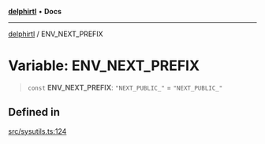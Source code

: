 [**delphirtl**](../README.md) • **Docs**

***

[delphirtl](../globals.md) / ENV\_NEXT\_PREFIX

# Variable: ENV\_NEXT\_PREFIX

> `const` **ENV\_NEXT\_PREFIX**: `"NEXT_PUBLIC_"` = `"NEXT_PUBLIC_"`

## Defined in

[src/sysutils.ts:124](https://github.com/chuacw/delphirtl/blob/7a1dbc1208d0ae4be883184626c89e323acf7470/src/sysutils.ts#L124)
